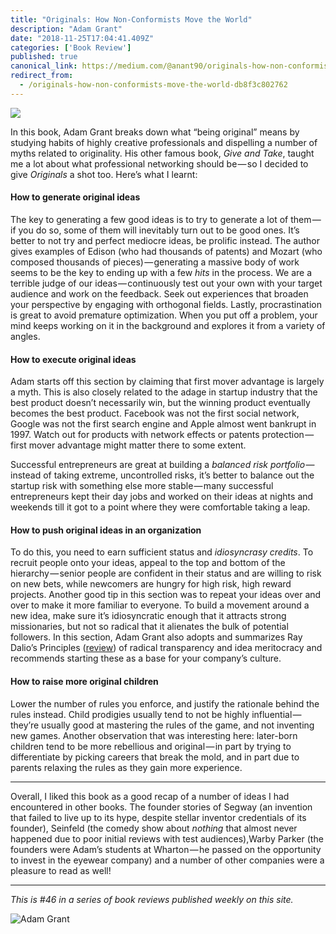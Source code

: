```yaml
---
title: "Originals: How Non-Conformists Move the World"
description: "Adam Grant"
date: "2018-11-25T17:04:41.409Z"
categories: ['Book Review']
published: true
canonical_link: https://medium.com/@anant90/originals-how-non-conformists-move-the-world-db8f3c802762
redirect_from:
  - /originals-how-non-conformists-move-the-world-db8f3c802762
---
```


![](./asset-1.jpeg)

In this book, Adam Grant breaks down what “being original” means by studying habits of highly creative professionals and dispelling a number of myths related to originality. His other famous book, _Give and Take_, taught me a lot about what professional networking should be — so I decided to give _Originals_ a shot too. Here’s what I learnt:

#### How to generate original ideas

The key to generating a few good ideas is to try to generate a lot of them — if you do so, some of them will inevitably turn out to be good ones. It’s better to not try and perfect mediocre ideas, be prolific instead. The author gives examples of Edison (who had thousands of patents) and Mozart (who composed thousands of pieces) — generating a massive body of work seems to be the key to ending up with a few _hits_ in the process. We are a terrible judge of our ideas — continuously test out your own with your target audience and work on the feedback. Seek out experiences that broaden your perspective by engaging with orthogonal fields. Lastly, procrastination is great to avoid premature optimization. When you put off a problem, your mind keeps working on it in the background and explores it from a variety of angles.

#### How to execute original ideas

Adam starts off this section by claiming that first mover advantage is largely a myth. This is also closely related to the adage in startup industry that the best product doesn’t necessarily win, but the winning product eventually becomes the best product. Facebook was not the first social network, Google was not the first search engine and Apple almost went bankrupt in 1997. Watch out for products with network effects or patents protection — first mover advantage might matter there to some extent.

Successful entrepreneurs are great at building a _balanced risk portfolio_ — instead of taking extreme, uncontrolled risks, it’s better to balance out the startup risk with something else more stable — many successful entrepreneurs kept their day jobs and worked on their ideas at nights and weekends till it got to a point where they were comfortable taking a leap.

#### How to push original ideas in an organization

To do this, you need to earn sufficient status and _idiosyncrasy credits_. To recruit people onto your ideas, appeal to the top and bottom of the hierarchy — senior people are confident in their status and are willing to risk on new bets, while newcomers are hungry for high risk, high reward projects. Another good tip in this section was to repeat your ideas over and over to make it more familiar to everyone. To build a movement around a new idea, make sure it’s idiosyncratic enough that it attracts strong missionaries, but not so radical that it alienates the bulk of potential followers. In this section, Adam Grant also adopts and summarizes Ray Dalio’s Principles ([review](https://anantjain.dev/principles-life-and-work-1854406bb841)) of radical transparency and idea meritocracy and recommends starting these as a base for your company’s culture.

#### How to raise more original children

Lower the number of rules you enforce, and justify the rationale behind the rules instead. Child prodigies usually tend to not be highly influential — they’re usually good at mastering the rules of the game, and not inventing new games. Another observation that was interesting here: later-born children tend to be more rebellious and original — in part by trying to differentiate by picking careers that break the mold, and in part due to parents relaxing the rules as they gain more experience.

---

Overall, I liked this book as a good recap of a number of ideas I had encountered in other books. The founder stories of Segway (an invention that failed to live up to its hype, despite stellar inventor credentials of its founder), Seinfeld (the comedy show about _nothing_ that almost never happened due to poor initial reviews with test audiences),Warby Parker (the founders were Adam’s students at Wharton — he passed on the opportunity to invest in the eyewear company) and a number of other companies were a pleasure to read as well!

---

_This is #46 in a series of book reviews published weekly on this site._

![Adam Grant](./asset-2.jpeg)
